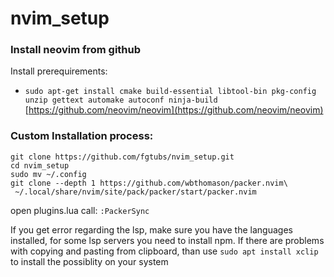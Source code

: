 # nvim_setup

### Install neovim from github
Install prerequirements:
- ```sudo apt-get install cmake build-essential libtool-bin pkg-config unzip gettext automake autoconf ninja-build```
[https://github.com/neovim/neovim](https://github.com/neovim/neovim)

### Custom Installation process:

```
git clone https://github.com/fgtubs/nvim_setup.git
cd nvim_setup
sudo mv ~/.config
git clone --depth 1 https://github.com/wbthomason/packer.nvim\
 ~/.local/share/nvim/site/pack/packer/start/packer.nvim
```
open plugins.lua
call: ```:PackerSync```

If you get error regarding the lsp, make sure you have the languages installed, for some lsp servers you need to install npm.
If there are problems with copying and pasting from clipboard, than use ```sudo apt install xclip``` to install the possiblity on your system
